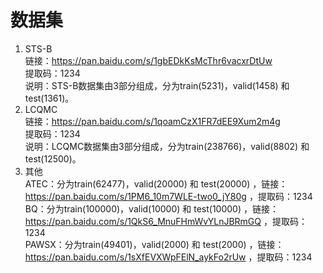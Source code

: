 # 数据集
1. STS-B  
链接：https://pan.baidu.com/s/1gbEDkKsMcThr6vacxrDtUw  
提取码：1234  
说明：STS-B数据集由3部分组成，分为train(5231)，valid(1458) 和 test(1361)。  
2. LCQMC   
链接：https://pan.baidu.com/s/1qoamCzX1FR7dEE9Xum2m4g  
提取码：1234  
说明：LCQMC数据集由3部分组成，分为train(238766)，valid(8802) 和 test(12500)。  
3. 其他  
ATEC：分为train(62477)，valid(20000) 和 test(20000) ，链接：https://pan.baidu.com/s/1PM6_10m7WLE-two0_jY80g ，提取码：1234  
BQ：分为train(100000)，valid(10000) 和 test(10000) ，链接：https://pan.baidu.com/s/1QkS6_MnuFHmWvYLnJBRmGQ ，提取码：1234  
PAWSX：分为train(49401)，valid(2000) 和 test(2000) ，链接：https://pan.baidu.com/s/1sXfEVXWpFElN_aykFo2rUw ，提取码：1234  


